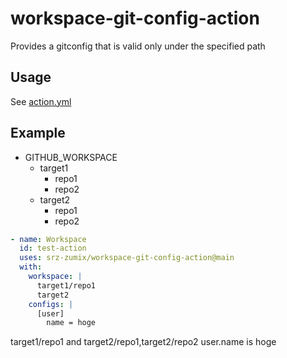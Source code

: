 # workspace-git-config-action

Provides a gitconfig that is valid only under the specified path

## Usage

See [action.yml](./action.yml)

## Example

- GITHUB_WORKSPACE
  - target1
    - repo1
    - repo2
  - target2
    - repo1
    - repo2

```yaml
- name: Workspace
  id: test-action
  uses: srz-zumix/workspace-git-config-action@main
  with:
    workspace: |
      target1/repo1
      target2
    configs: |
      [user]
        name = hoge
```

target1/repo1 and target2/repo1,target2/repo2 user.name is hoge
